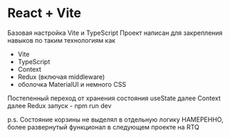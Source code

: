 # React + Vite

Базовая настройка Vite и TypeScript
Проект написан для закрепления навыков по таким технологиям как
- Vite
- TypeScript
- Context
- Redux (включая middleware)
- оболочка MaterialUI и немного CSS

Постепенный переход от хранения состояния useState  далее Context далее Redux
запуск - npm run dev

p.s. Состояние корзины не выделял в  отдельную логику НАМЕРЕННО, более развернутый функционал в следующем проекте на RTQ
